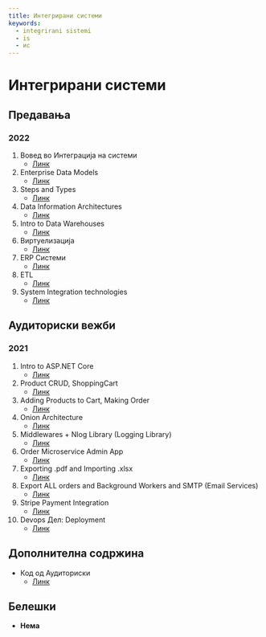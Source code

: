 ```yaml
---
title: Интегрирани системи
keywords:
  - integrirani sistemi
  - is
  - ис
---
```


# Интегрирани системи

## Предавања

### 2022

1. Вовед во Интеграција на системи
   - [Линк](https://bbb-lb.finki.ukim.mk/playback/presentation/2.3/fd485340e1dd4b7b3587a93d6fc18ca71d382024-1645520581216)
2. Еnterprise Data Models
   - [Линк](https://bbb-lb.finki.ukim.mk/playback/presentation/2.3/d237cd9a260f19961f02c86dfcdb99d7def80b36-1646124577226)
3. Steps and Types
   - [Линк](https://bbb-lb.finki.ukim.mk/playback/presentation/2.3/3dfece62ac2b3282353cf0b3473beb9bd5e09748-1646834238572)
4. Data Information Architectures
   - [Линк](https://bbb-lb.finki.ukim.mk/playback/presentation/2.3/2093cbdac37300b9d0dccc1657637069d0688bd3-1647333341896)
5. Intro to Data Warehouses
   - [Линк](https://bbb-lb.finki.ukim.mk/playback/presentation/2.3/902fe090bb826edf53c4cde0a433ec1097ef0f46-1647938974942)
6. Виртуелизација
   - [Линк](https://bbb-lb.finki.ukim.mk/playback/presentation/2.3/e136e24a52aec699bb7796b61088b2aa703fe38d-1648540874081)
7. ERP Системи
   - [Линк](https://bbb-lb.finki.ukim.mk/playback/presentation/2.3/6f1cd52d41d30b072fd0ce9759216035654ce441-1649750961429)
8. ETL
   - [Линк](https://bbb-lb.finki.ukim.mk/playback/presentation/2.3/715a48f28dde615d2dcad0ed12f8a21bfcf0c030-1650355544016)
9. System Integration technologies
   - [Линк](https://bbb-lb.finki.ukim.mk/playback/presentation/2.3/af4984266f6159015b189ef9071836e731002786-1651565341733)

## Аудиториски вежби

### 2021

1. Intro to ASP.NET Core
   - [Линк](https://bbb-lb.finki.ukim.mk/playback/presentation/2.3/a8f88612adb72f94c7b306afe36597bfd7d207f5-1614340240578?meetingId=a8f88612adb72f94c7b306afe36597bfd7d207f5-1614340240578)
2. Product CRUD, ShoppingCart
   - [Линк](https://bbb-lb.finki.ukim.mk/playback/presentation/2.3/698097c292b74c8cc2d4731e62d5a12534dbf73b-1614944739854?meetingId=698097c292b74c8cc2d4731e62d5a12534dbf73b-1614944739854)
3. Adding Products to Cart, Making Order
   - [Линк](https://bbb-lb.finki.ukim.mk/playback/presentation/2.3/6b81cbbbb6517437e74aa5001c0982783726dc37-1615311759971?meetingId=6b81cbbbb6517437e74aa5001c0982783726dc37-1615311759971)
4. Onion Architecture
   - [Линк](https://bbb-lb.finki.ukim.mk/playback/presentation/2.3/a41a4b1fa17d9d50fbb8a24c42f518659841b071-1616154744066?meetingId=a41a4b1fa17d9d50fbb8a24c42f518659841b071-1616154744066)
5. Middlewares + Nlog Library (Logging Library)
   - [Линк](https://bbb-lb.finki.ukim.mk/playback/presentation/2.3/02159fa714d4e7fc1638088e3e53db33fd727b1f-1616759729387?meetingId=02159fa714d4e7fc1638088e3e53db33fd727b1f-1616759729387)
6. Order Microservice Admin App
   - [Линк](https://bbb-lb.finki.ukim.mk/playback/presentation/2.3/08b140fea5802bbd7390b515ae66864229ad2e12-1618333121843?meetingId=08b140fea5802bbd7390b515ae66864229ad2e12-1618333121843)
7. Exporting .pdf and Importing .xlsx
   - [Линк](https://bbb-lb.finki.ukim.mk/playback/presentation/2.3/d07e1b6cc29db864f15ccd903d3533f26983101e-1619175124606?meetingId=d07e1b6cc29db864f15ccd903d3533f26983101e-1619175124606)
8. Export ALL orders and Background Workers and SMTP (Email Services)
   - [Линк](https://bbb-lb.finki.ukim.mk/playback/presentation/2.3/078f4bd609bbf03c3dd8bd6116d5d502b70ac799-1619541683891?meetingId=078f4bd609bbf03c3dd8bd6116d5d502b70ac799-1619541683891)
9. Stripe Payment Integration
   - [Линк](https://bbb-lb.finki.ukim.mk/playback/presentation/2.3/9c389eb7637d8e80467dfb8dc8d6693d17ab9026-1620147427286?meetingId=9c389eb7637d8e80467dfb8dc8d6693d17ab9026-1620147427286)
10. Devops Дел: Deployment
    - [Линк](https://bbb-lb.finki.ukim.mk/playback/presentation/2.3/d00474c42aae4577a5cbe39b2825de47704cee15-1620751211305?meetingId=d00474c42aae4577a5cbe39b2825de47704cee15-1620751211305)

## Дополнителна содржина

- Код од Аудиториски
  - [Линк](https://github.com/KitanovskiD/IS2023)

## Белешки

- **Нема**
